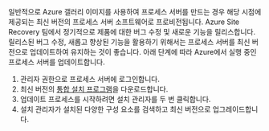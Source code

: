 
일반적으로 Azure 갤러리 이미지를 사용하여 프로세스 서버를 만드는 경우 해당 시점에 제공되는 최신 버전의 프로세스 서버 소프트웨어로 프로비전됩니다. Azure Site Recovery 팀에서 정기적으로 제품에 대한 버그 수정 및 새로운 기능을 릴리스합니다. 릴리스된 버그 수정, 새롭고 향상된 기능을 활용하기 위해서는 프로세스 서버를 최신 버전으로 업데이트하여 유지하는 것이 좋습니다. 아래 단계에 따라 Azure에서 실행 중인 프로세스 서버를 업데이트합니다.

1. 관리자 권한으로 프로세스 서버에 로그인합니다.
2. 최신 버전의 [통합 설치 프로그램](http://aka.ms/unifiedsetup)을 다운로드합니다.
3. 업데이트 프로세스를 시작하려면 설치 관리자를 두 번 클릭합니다.
4. 설치 관리자가 설치된 다양한 구성 요소를 검색하고 최신 버전으로 업그레이드합니다.


<!--HONumber=Feb17_HO1-->


